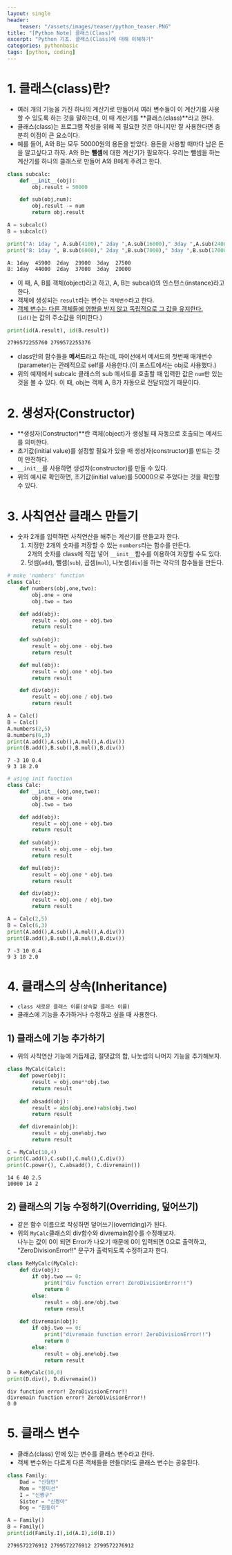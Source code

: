 ```yaml
---
layout: single
header:
    teaser: "/assets/images/teaser/python_teaser.PNG"
title: "[Python Note] 클래스(Class)"
excerpt: "Python 기초. 클래스(Class)에 대해 이해하기"
categories: pythonbasic
tags: [python, coding]
---
```


# 1. 클래스(class)란?
* 여러 개의 기능을 가진 하나의 계산기로 만들어서 여러 변수들이 이 계산기를 사용할 수 있도록 하는 것을 말하는데, 이 때 계산기를 **클래스(class)**라고 한다.  
* 클래스(class)는 프로그램 작성을 위해 꼭 필요한 것은 아니지만 잘 사용한다면 충분히 이점이 큰 요소이다. 
* 예를 들어, A와 B는 모두 50000원의 용돈을 받았다. 용돈을 사용할 때마다 남은 돈을 알고싶다고 하자. A와 B는 **뺄셈**에 대한 계산기가 필요하다. 우리는 뺄셈을 하는 계산기를 하나의 클래스로 만들어 A와 B에게 주려고 한다.


```python
class subcalc:
    def __init__(obj):
        obj.result = 50000

    def sub(obj,num):
        obj.result -= num
        return obj.result

A = subcalc()
B = subcalc()

print("A: 1day ", A.sub(4100)," 2day ",A.sub(16000)," 3day ",A.sub(2400))
print("B: 1day ", B.sub(6000)," 2day ",B.sub(7000)," 3day ",B.sub(17000))
```

    A: 1day  45900  2day  29900  3day  27500
    B: 1day  44000  2day  37000  3day  20000
    

* 이 때, A, B를 객체(object)라고 하고, A, B는 subcal()의 인스턴스(instance)라고 한다. 
* 객체에 생성되는 `result`라는 변수는 `객체변수`라고 한다.
* <u>객체 변수는 다른 객체들에 영향을 받지 않고 독립적으로 그 값을 유지한다.</u>   
(`id()`는 값의 주소값을 의미한다.)


```python
print(id(A.result), id(B.result))
```

    2799572255760 2799572255376
    



* class안의 함수들을 **메서드**라고 하는데, 파이선에서 메서드의 첫번째 매개변수(parameter)는 관례적으로 self를 사용한다.(이 포스트에서는 obj로 사용했다.)
* 위의 예제에서 subcalc 클래스의 sub 메서드를 호출할 때 입력한 값은 `num`만 있는 것을 볼 수 있다. 이 때, obj는 객체 A, B가 자동으로 전달되었기 때문이다. 

# 2. 생성자(Constructor)
* **생성자(Constructor)**란 객체(object)가 생성될 때 자동으로 호출되는 메서드를 의미한다.
* 초기값(initial value)를 설정할 필요가 있을 때 생성자(constructor)를 만드는 것이 안전하다.
* ``__init__``를 사용하면 생성자(constructor)를 만들 수 있다. 
* 위의 예시로 확인하면, 초기값(initial value)를 50000으로 주었다는 것을 확인할 수 있다. 

# 3. 사칙연산 클래스 만들기
* 숫자 2개를 입력하면 사칙연산을 해주는 계산기를 만들고자 한다. 
    1. 지정한 2개의 숫자를 저장할 수 있는 `numbers`라는 함수를 만든다.   
    2개의 숫자를 class에 직접 넣어 `__init__`함수를 이용하여 저장할 수도 있다. 
    2. 덧셈(`add`), 뺄셈(`sub`), 곱셈(`mul`), 나눗셈(`div`)을 하는 각각의 함수들을 만든다.


```python
# make 'numbers' function 
class Calc:
    def numbers(obj,one,two):
        obj.one = one
        obj.two = two

    def add(obj):
        result = obj.one + obj.two
        return result
    
    def sub(obj):
        result = obj.one - obj.two
        return result

    def mul(obj):
        result = obj.one * obj.two
        return result 

    def div(obj):
        result = obj.one / obj.two
        return result 

A = Calc()
B = Calc()
A.numbers(2,5)
B.numbers(6,3)
print(A.add(),A.sub(),A.mul(),A.div())
print(B.add(),B.sub(),B.mul(),B.div())

```

    7 -3 10 0.4
    9 3 18 2.0
    


```python
# using init function 
class Calc:
    def __init__(obj,one,two):
        obj.one = one
        obj.two = two

    def add(obj):
        result = obj.one + obj.two
        return result
    
    def sub(obj):
        result = obj.one - obj.two
        return result

    def mul(obj):
        result = obj.one * obj.two
        return result 

    def div(obj):
        result = obj.one / obj.two
        return result 

A = Calc(2,5)
B = Calc(6,3)
print(A.add(),A.sub(),A.mul(),A.div())
print(B.add(),B.sub(),B.mul(),B.div())

```

    7 -3 10 0.4
    9 3 18 2.0
    

# 4. 클래스의 상속(Inheritance)
* `class 새로운 클래스 이름(상속할 클래스 이름)`
* 클래스에 기능을 추가하거나 수정하고 싶을 때 사용한다.

## 1) 클래스에 기능 추가하기 
* 위의 사칙연산 기능에 거듭제곱, 절댓값의 합, 나눗셉의 나머지 기능을 추가해보자.


```python
class MyCalc(Calc):
    def power(obj):
        result = obj.one**obj.two
        return result
    
    def absadd(obj):
        result = abs(obj.one)+abs(obj.two)
        return result

    def divremain(obj):
        result = obj.one%obj.two
        return result

C = MyCalc(10,4)
print(C.add(),C.sub(),C.mul(),C.div())
print(C.power(), C.absadd(), C.divremain())
```

    14 6 40 2.5
    10000 14 2
    

## 2) 클래스의 기능 수정하기(Overriding, 덮어쓰기)
* 같은 함수 이름으로 작성하면 덮어쓰기(overriding)가 된다. 
* 위의 `MyCalc`클래스의 div함수와 divremain함수를 수정해보자.   
나누는 값이 0이 되면 Error가 나오기 때문에 0이 입력되면 0으로 출력하고, "ZeroDivisionError!!" 문구가 출력되도록 수정하고자 한다. 


```python
class ReMyCalc(MyCalc):
    def div(obj):
        if obj.two == 0:
            print("div function error! ZeroDivisionError!!")
            return 0
        else:
            result = obj.one/obj.two
            return result
    
    def divremain(obj):
        if obj.two == 0:
            print("divremain function error! ZeroDivisionError!!")
            return 0
        else:
            result = obj.one%obj.two
            return result

D = ReMyCalc(10,0)
print(D.div(), D.divremain())
```

    div function error! ZeroDivisionError!!
    divremain function error! ZeroDivisionError!!
    0 0
    


# 5. 클래스 변수
* 클래스(class) 안에 있는 변수를 클래스 변수라고 한다. 
* 객체 변수와는 다르게 다른 객체들을 만들더라도 클래스 변수는 공유된다.  


```python
class Family:
    Dad = "신형만"
    Mom = "봉미선"
    I = "신짱구"
    Sister = "신짱아"
    Dog = "흰둥이"

A = Family()
B = Family()
print(id(Family.I),id(A.I),id(B.I))
```

    2799572276912 2799572276912 2799572276912
    
